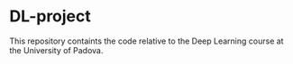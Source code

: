 # DL-project
This repository containts the code relative to the Deep Learning course at the University of Padova. 
